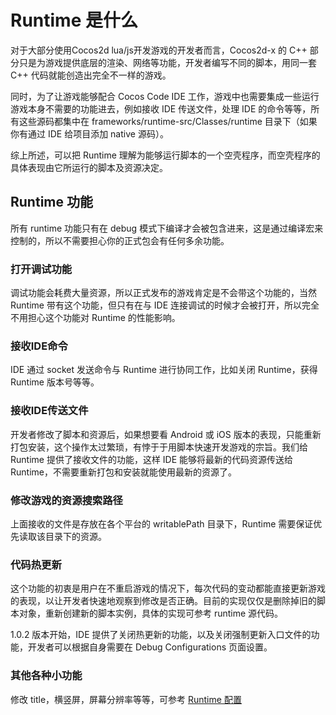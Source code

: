 Runtime 是什么
===
对于大部分使用Cocos2d lua/js开发游戏的开发者而言，Cocos2d-x 的 C++ 部分只是为游戏提供底层的渲染、网络等功能，开发者编写不同的脚本，用同一套 C++ 代码就能创造出完全不一样的游戏。

同时，为了让游戏能够配合 Cocos Code IDE 工作，游戏中也需要集成一些运行游戏本身不需要的功能进去，例如接收 IDE 传送文件，处理 IDE 的命令等等，所有这些源码都集中在 frameworks/runtime-src/Classes/runtime 目录下（如果你有通过 IDE 给项目添加 native 源码）。

综上所述，可以把 Runtime 理解为能够运行脚本的一个空壳程序，而空壳程序的具体表现由它所运行的脚本及资源决定。

Runtime 功能
----
所有 runtime 功能只有在 debug 模式下编译才会被包含进来，这是通过编译宏来控制的，所以不需要担心你的正式包会有任何多余功能。

### 打开调试功能
调试功能会耗费大量资源，所以正式发布的游戏肯定是不会带这个功能的，当然 Runtime 带有这个功能，但只有在与 IDE 连接调试的时候才会被打开，所以完全不用担心这个功能对 Runtime 的性能影响。

### 接收IDE命令
IDE 通过 socket 发送命令与 Runtime 进行协同工作，比如关闭 Runtime，获得 Runtime 版本号等等。

### 接收IDE传送文件
开发者修改了脚本和资源后，如果想要看 Android 或 iOS 版本的表现，只能重新打包安装，这个操作太过繁琐，有悖于于用脚本快速开发游戏的宗旨。我们给 Runtime 提供了接收文件的功能，这样 IDE 能够将最新的代码资源传送给 Runtime，不需要重新打包和安装就能使用最新的资源了。

### 修改游戏的资源搜索路径
上面接收的文件是存放在各个平台的 writablePath 目录下，Runtime 需要保证优先读取该目录下的资源。

### 代码热更新
这个功能的初衷是用户在不重启游戏的情况下，每次代码的变动都能直接更新游戏的表现，以让开发者快速地观察到修改是否正确。目前的实现仅仅是删除掉旧的脚本对象，重新创建新的脚本实例，具体的实现可参考 runtime 源代码。

1.0.2 版本开始，IDE 提供了关闭热更新的功能，以及关闭强制更新入口文件的功能，开发者可以根据自身需要在 Debug Configurations 页面设置。

### 其他各种小功能
修改 title，横竖屏，屏幕分辨率等等，可参考 [Runtime 配置](../config/zh.md)
